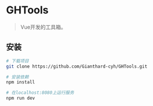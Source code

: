 # GHTools

> Vue开发的工具箱。

## 安装

``` bash
# 下载项目
git clone https://github.com/Gianthard-cyh/GHTools.git

# 安装依赖
npm install

# 在localhost:8080上运行服务
npm run dev
